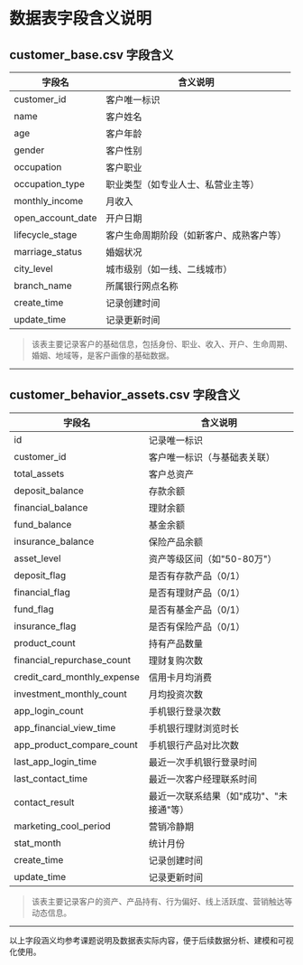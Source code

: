 # 数据表字段含义说明

## customer_base.csv 字段含义

| 字段名                | 含义说明                         |
|----------------------|----------------------------------|
| customer_id          | 客户唯一标识                     |
| name                 | 客户姓名                         |
| age                  | 客户年龄                         |
| gender               | 客户性别                         |
| occupation           | 客户职业                         |
| occupation_type      | 职业类型（如专业人士、私营业主等）|
| monthly_income       | 月收入                           |
| open_account_date    | 开户日期                         |
| lifecycle_stage      | 客户生命周期阶段（如新客户、成熟客户等）|
| marriage_status      | 婚姻状况                         |
| city_level           | 城市级别（如一线、二线城市）     |
| branch_name          | 所属银行网点名称                 |
| create_time          | 记录创建时间                     |
| update_time          | 记录更新时间                     |

> 该表主要记录客户的基础信息，包括身份、职业、收入、开户、生命周期、婚姻、地域等，是客户画像的基础数据。

---

## customer_behavior_assets.csv 字段含义

| 字段名                        | 含义说明                                   |
|------------------------------|--------------------------------------------|
| id                           | 记录唯一标识                               |
| customer_id                  | 客户唯一标识（与基础表关联）               |
| total_assets                 | 客户总资产                                 |
| deposit_balance              | 存款余额                                   |
| financial_balance            | 理财余额                                   |
| fund_balance                 | 基金余额                                   |
| insurance_balance            | 保险产品余额                               |
| asset_level                  | 资产等级区间（如"50-80万"）                |
| deposit_flag                 | 是否有存款产品（0/1）                      |
| financial_flag               | 是否有理财产品（0/1）                      |
| fund_flag                    | 是否有基金产品（0/1）                      |
| insurance_flag               | 是否有保险产品（0/1）                      |
| product_count                | 持有产品数量                               |
| financial_repurchase_count   | 理财复购次数                               |
| credit_card_monthly_expense  | 信用卡月均消费                             |
| investment_monthly_count     | 月均投资次数                               |
| app_login_count              | 手机银行登录次数                           |
| app_financial_view_time      | 手机银行理财浏览时长                       |
| app_product_compare_count    | 手机银行产品对比次数                       |
| last_app_login_time          | 最近一次手机银行登录时间                   |
| last_contact_time            | 最近一次客户经理联系时间                   |
| contact_result               | 最近一次联系结果（如"成功"、"未接通"等）   |
| marketing_cool_period        | 营销冷静期                                 |
| stat_month                   | 统计月份                                   |
| create_time                  | 记录创建时间                               |
| update_time                  | 记录更新时间                               |

> 该表主要记录客户的资产、产品持有、行为偏好、线上活跃度、营销触达等动态信息。

---

以上字段涵义均参考课题说明及数据表实际内容，便于后续数据分析、建模和可视化使用。 